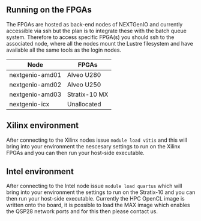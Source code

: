## Running on the FPGAs

The FPGAs are hosted as back-end nodes of NEXTGenIO and currently accessible via ssh but the plan is to integrate these with the batch queue system. Therefore to access specific FPGA(s) you should ssh to the associated node, where all the nodes mount the Lustre filesystem and have available all the same tools as the login nodes.

| Node  | FPGAs | 
| ------------- | ------------- | 
| nextgenio-amd01  | Alveo U280  | 
| nextgenio-amd02  | Alveo U250  | 
| nextgenio-amd03  | Stratix-10 MX  | 
| nextgenio-icx | Unallocated |

## Xilinx environment

After connecting to the Xilinx nodes issue `module load vitis` and this will bring into your environment the nescesary settings to run on the Xilinx FPGAs and you can then run your host-side executable.

## Intel environment

After connecting to the Intel node issue `module load quartus` which will bring into your environment the settings to run on the Stratix-10 and you can then run your host-side executable. Currently the HPC OpenCL image is written onto the board, it is possible to load the MAX image which enables the QSP28 network ports and for this then please contact us.
